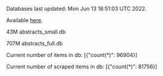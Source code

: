 Databases last updated: Mon Jun 13 18:51:03 UTC 2022. 

Available [here](https://github.com/cbeauhilton/ash-db/releases).


43M	abstracts_small.db

707M	abstracts_full.db

Current number of items in db:
[{"count(*)": 96904}]

Current number of scraped items in db:
[{"count(*)": 81756}]
